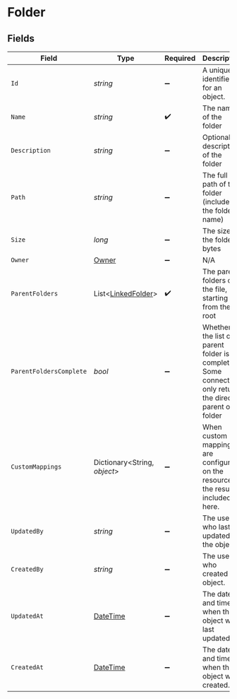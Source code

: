 # Folder


## Fields

| Field                                                                                                    | Type                                                                                                     | Required                                                                                                 | Description                                                                                              | Example                                                                                                  |
| -------------------------------------------------------------------------------------------------------- | -------------------------------------------------------------------------------------------------------- | -------------------------------------------------------------------------------------------------------- | -------------------------------------------------------------------------------------------------------- | -------------------------------------------------------------------------------------------------------- |
| `Id`                                                                                                     | *string*                                                                                                 | :heavy_minus_sign:                                                                                       | A unique identifier for an object.                                                                       | 12345                                                                                                    |
| `Name`                                                                                                   | *string*                                                                                                 | :heavy_check_mark:                                                                                       | The name of the folder                                                                                   | Documents                                                                                                |
| `Description`                                                                                            | *string*                                                                                                 | :heavy_minus_sign:                                                                                       | Optional description of the folder                                                                       | My Personal Documents                                                                                    |
| `Path`                                                                                                   | *string*                                                                                                 | :heavy_minus_sign:                                                                                       | The full path of the folder (includes the folder name)                                                   | /Personal/Documents                                                                                      |
| `Size`                                                                                                   | *long*                                                                                                   | :heavy_minus_sign:                                                                                       | The size of the folder in bytes                                                                          | 1810673                                                                                                  |
| `Owner`                                                                                                  | [Owner](../../Models/Components/Owner.md)                                                                | :heavy_minus_sign:                                                                                       | N/A                                                                                                      |                                                                                                          |
| `ParentFolders`                                                                                          | List<[LinkedFolder](../../Models/Components/LinkedFolder.md)>                                            | :heavy_check_mark:                                                                                       | The parent folders of the file, starting from the root                                                   |                                                                                                          |
| `ParentFoldersComplete`                                                                                  | *bool*                                                                                                   | :heavy_minus_sign:                                                                                       | Whether the list of parent folder is complete. Some connectors only return the direct parent of a folder |                                                                                                          |
| `CustomMappings`                                                                                         | Dictionary<String, *object*>                                                                             | :heavy_minus_sign:                                                                                       | When custom mappings are configured on the resource, the result is included here.                        |                                                                                                          |
| `UpdatedBy`                                                                                              | *string*                                                                                                 | :heavy_minus_sign:                                                                                       | The user who last updated the object.                                                                    | 12345                                                                                                    |
| `CreatedBy`                                                                                              | *string*                                                                                                 | :heavy_minus_sign:                                                                                       | The user who created the object.                                                                         | 12345                                                                                                    |
| `UpdatedAt`                                                                                              | [DateTime](https://learn.microsoft.com/en-us/dotnet/api/system.datetime?view=net-5.0)                    | :heavy_minus_sign:                                                                                       | The date and time when the object was last updated.                                                      | 2020-09-30T07:43:32.000Z                                                                                 |
| `CreatedAt`                                                                                              | [DateTime](https://learn.microsoft.com/en-us/dotnet/api/system.datetime?view=net-5.0)                    | :heavy_minus_sign:                                                                                       | The date and time when the object was created.                                                           | 2020-09-30T07:43:32.000Z                                                                                 |